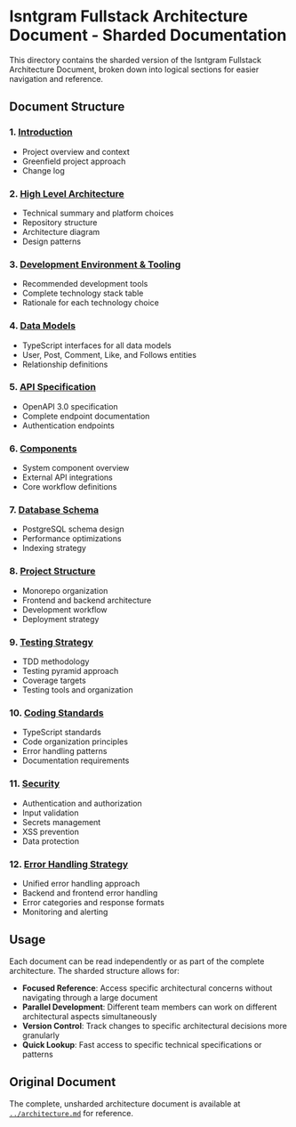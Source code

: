 # Isntgram Fullstack Architecture Document - Sharded Documentation

This directory contains the sharded version of the Isntgram Fullstack Architecture Document, broken down into logical sections for easier navigation and reference.

## Document Structure

### 1. [Introduction](./01-introduction.md)

- Project overview and context
- Greenfield project approach
- Change log

### 2. [High Level Architecture](./02-high-level-architecture.md)

- Technical summary and platform choices
- Repository structure
- Architecture diagram
- Design patterns

### 3. [Development Environment & Tooling](./03-development-environment.md)

- Recommended development tools
- Complete technology stack table
- Rationale for each technology choice

### 4. [Data Models](./04-data-models.md)

- TypeScript interfaces for all data models
- User, Post, Comment, Like, and Follows entities
- Relationship definitions

### 5. [API Specification](./05-api-specification.md)

- OpenAPI 3.0 specification
- Complete endpoint documentation
- Authentication endpoints

### 6. [Components](./06-components.md)

- System component overview
- External API integrations
- Core workflow definitions

### 7. [Database Schema](./07-database-schema.md)

- PostgreSQL schema design
- Performance optimizations
- Indexing strategy

### 8. [Project Structure](./08-project-structure.md)

- Monorepo organization
- Frontend and backend architecture
- Development workflow
- Deployment strategy

### 9. [Testing Strategy](./09-testing-strategy.md)

- TDD methodology
- Testing pyramid approach
- Coverage targets
- Testing tools and organization

### 10. [Coding Standards](./10-coding-standards.md)

- TypeScript standards
- Code organization principles
- Error handling patterns
- Documentation requirements

### 11. [Security](./11-security.md)

- Authentication and authorization
- Input validation
- Secrets management
- XSS prevention
- Data protection

### 12. [Error Handling Strategy](./12-error-handling.md)

- Unified error handling approach
- Backend and frontend error handling
- Error categories and response formats
- Monitoring and alerting

## Usage

Each document can be read independently or as part of the complete architecture. The sharded structure allows for:

- **Focused Reference**: Access specific architectural concerns without navigating through a large document
- **Parallel Development**: Different team members can work on different architectural aspects simultaneously
- **Version Control**: Track changes to specific architectural decisions more granularly
- **Quick Lookup**: Fast access to specific technical specifications or patterns

## Original Document

The complete, unsharded architecture document is available at [`../architecture.md`](../architecture.md) for reference.
